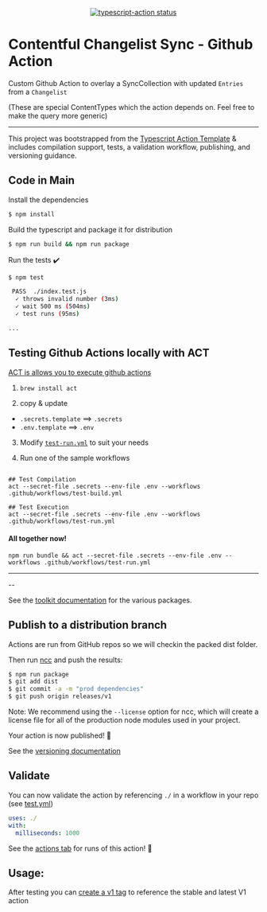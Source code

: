 <p align="center">
  <a href="https://github.com/actions/typescript-action/actions"><img alt="typescript-action status" src="https://github.com/actions/typescript-action/workflows/build-test/badge.svg"></a>
</p>

# Contentful Changelist Sync - Github Action

Custom Github Action to overlay a SyncCollection with updated `Entries` from a `Changelist`

(These are special ContentTypes which the action depends on. Feel free to make the query more generic)

---

This project was bootstrapped from the [Typescript Action Template](https://github.com/actions/typescript-action) & includes compilation support, tests, a validation workflow, publishing, and versioning guidance.

## Code in Main

Install the dependencies

```bash
$ npm install
```

Build the typescript and package it for distribution

```bash
$ npm run build && npm run package
```

Run the tests :heavy_check_mark:

```bash
$ npm test

 PASS  ./index.test.js
  ✓ throws invalid number (3ms)
  ✓ wait 500 ms (504ms)
  ✓ test runs (95ms)

...
```

## Testing Github Actions locally with ACT

[ACT is allows you to execute github actions](https://github.com/nektos/act)

1. `brew install act`

2. copy & update

- `.secrets.template` ==> `.secrets`
- `.env.template` ==> `.env`

3. Modify [`test-run.yml`](./.github/workflows/test-run.yml) to suit your needs

4. Run one of the sample workflows

```shell-script

## Test Compilation
act --secret-file .secrets --env-file .env --workflows .github/workflows/test-build.yml

## Test Execution
act --secret-file .secrets --env-file .env --workflows .github/workflows/test-run.yml

```

#### All together now!

```shell-script
npm run bundle && act --secret-file .secrets --env-file .env --workflows .github/workflows/test-run.yml
```

---

--

See the [toolkit documentation](https://github.com/actions/toolkit/blob/master/README.md#packages) for the various packages.

## Publish to a distribution branch

Actions are run from GitHub repos so we will checkin the packed dist folder.

Then run [ncc](https://github.com/zeit/ncc) and push the results:

```bash
$ npm run package
$ git add dist
$ git commit -a -m "prod dependencies"
$ git push origin releases/v1
```

Note: We recommend using the `--license` option for ncc, which will create a license file for all of the production node modules used in your project.

Your action is now published! :rocket:

See the [versioning documentation](https://github.com/actions/toolkit/blob/master/docs/action-versioning.md)

## Validate

You can now validate the action by referencing `./` in a workflow in your repo (see [test.yml](.github/workflows/test.yml))

```yaml
uses: ./
with:
  milliseconds: 1000
```

See the [actions tab](https://github.com/actions/typescript-action/actions) for runs of this action! :rocket:

## Usage:

After testing you can [create a v1 tag](https://github.com/actions/toolkit/blob/master/docs/action-versioning.md) to reference the stable and latest V1 action
